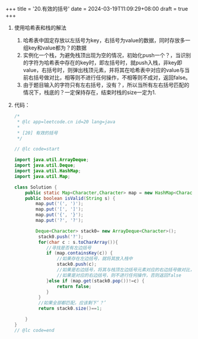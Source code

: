 +++
title = '20.有效的括号'
date = 2024-03-19T11:09:29+08:00
draft = true
+++

1. 使用哈希表和栈的解法

   1. 哈希表中固定存放以左括号为key，右括号为value的数据，同时存放多一组key和value都为？的数据
   2. 实例化一个栈，为避免栈顶出现为空的情况，初始化push一个？，当识别的字符为哈希表中存在的key时，即左括号时，就push入栈，非key即value，右括号时，则弹出栈顶元素，并将其在哈希表中对应的value与当前右括号做对比，相等则不进行任何操作，不相等则不成对，返回false。
   3. 由于题目输入的字符只有左右括号，没有？，所以当所有左右括号匹配的情况下，栈底的？一定保持存在，结束时栈的size一定为1.

2. 代码：

   ```java
   /*
    * @lc app=leetcode.cn id=20 lang=java
    *
    * [20] 有效的括号
    */
   
   // @lc code=start
   
   import java.util.ArrayDeque;
   import java.util.Deque;
   import java.util.HashMap;
   import java.util.Map;
   
   class Solution {
       public static Map<Character,Character> map = new HashMap<Character,Character>();
       public boolean isValid(String s) {
           map.put('(', ')');
           map.put('[', ']');
           map.put('{', '}');
           map.put('?', '?');
   
           Deque<Character> stack0= new ArrayDeque<Character>();
            stack0.push('?');
            for(char c : s.toCharArray()){
               //寻找是否有左边括号
               if (map.containsKey(c)) {
                   //如果存在左边括号，就将其放入栈中
                   stack0.push(c);
                   //如果是右边括号，将其与栈顶左边括号元素对应的右边括号做对比，
                   //如果是对应的右边括号，则不进行任何操作，否则返回false
               }else if (map.get(stack0.pop())!=c) {
                   return false;
               }
            }
            //如果全部都匹配，应该剩下‘？’
            return stack0.size()==1;
   
       }
   }
   // @lc code=end
   
   
   ```

   
